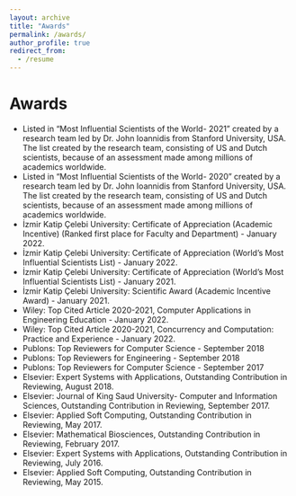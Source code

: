 ```yaml
---
layout: archive
title: "Awards"
permalink: /awards/
author_profile: true
redirect_from:
  - /resume
---
```


Awards
====

* Listed in “Most Influential Scientists of the World- 2021” created by a research team led by Dr. John Ioannidis from Stanford University, USA. The list created by the research team, consisting of US and Dutch scientists, because of an assessment made among millions of academics worldwide.
* Listed in “Most Influential Scientists of the World- 2020” created by a research team led by Dr. John Ioannidis from Stanford University, USA. The list created by the research team, consisting of US and Dutch scientists, because of an assessment made among millions of academics worldwide.
* İzmir Katip Çelebi University: Certificate of Appreciation (Academic Incentive) (Ranked first place for Faculty and Department) - January 2022.
* İzmir Katip Çelebi University: Certificate of Appreciation (World’s Most Influential Scientists List) - January 2022.
* İzmir Katip Çelebi University: Certificate of Appreciation (World’s Most Influential Scientists List) - January 2021.
* İzmir Katip Çelebi University: Scientific Award (Academic Incentive Award) - January 2021.
* Wiley: Top Cited Article 2020-2021, Computer Applications in Engineering Education - January 2022.
* Wiley: Top Cited Article 2020-2021, Concurrency and Computation: Practice and Experience - January 2022.
* Publons: Top Reviewers for Computer Science - September 2018
* Publons: Top Reviewers for Engineering - September 2018
* Publons: Top Reviewers for Computer Science - September 2017
* Elsevier: Expert Systems with Applications, Outstanding Contribution in Reviewing, August 2018.
* Elsevier: Journal of King Saud University- Computer and Information Sciences, Outstanding Contribution in Reviewing, September 2017.
* Elsevier: Applied Soft Computing, Outstanding Contribution in Reviewing, May 2017.
* Elsevier: Mathematical Biosciences, Outstanding Contribution in Reviewing, February 2017.
* Elsevier: Expert Systems with Applications, Outstanding Contribution in Reviewing, July 2016.
* Elsevier: Applied Soft Computing, Outstanding Contribution in Reviewing, May 2015.
